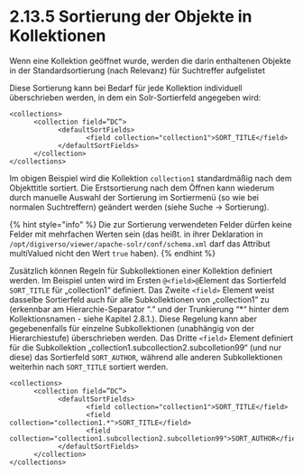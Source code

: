 # 2.13.5 Sortierung der Objekte in Kollektionen

Wenn eine Kollektion geöffnet wurde, werden die darin enthaltenen Objekte in der Standardsortierung \(nach Relevanz\) für Suchtreffer aufgelistet

Diese Sortierung kann bei Bedarf für jede Kollektion individuell überschrieben werden, in dem ein Solr-Sortierfeld angegeben wird:

```markup
<collections>
      <collection field=”DC”>
            <defaultSortFields>
                   <field collection="collection1">SORT_TITLE</field>
            </defaultSortFields>
      </collection>
</collections>
```

Im obigen Beispiel wird die Kollektion `collection1` standardmäßig nach dem Objekttitle sortiert. Die Erstsortierung nach dem Öffnen kann wiederum durch manuelle Auswahl der Sortierung im Sortiermenü \(so wie bei normalen Suchtreffern\) geändert werden \(siehe Suche → Sortierung\).

{% hint style="info" %}
Die zur Sortierung verwendeten Felder dürfen keine Felder mit mehrfachen Werten sein \(das heißt. in ihrer Deklaration in `/opt/digiverso/viewer/apache-solr/conf/schema.xml` darf das Attribut multiValued nicht den Wert `true` haben\).
{% endhint %}

Zusätzlich können Regeln für Subkollektionen einer Kollektion definiert werden. Im Beispiel unten wird im Ersten `@<field>@`Element das Sortierfeld `SORT_TITLE` für „collection1“ definiert. Das Zweite `<field>` Element weist dasselbe Sortierfeld auch für alle Subkollektionen von „collection1“ zu \(erkennbar am Hierarchie-Separator “.“ und der Trunkierung “\*“ hinter dem Kollektionsnamen - siehe Kapitel 2.8.1.\). Diese Regelung kann aber gegebenenfalls für einzelne Subkollektionen \(unabhängig von der Hierarchiestufe\) überschrieben werden. Das Dritte `<field>` Element definiert für die Subkollektion „collection1.subcollection2.subcolletion99“ \(und nur diese\) das Sortierfeld `SORT_AUTHOR`, während alle anderen Subkollektionen weiterhin nach `SORT_TITLE` sortiert werden. 

```markup
<collections>
      <collection field=”DC”>
            <defaultSortFields>
                   <field collection="collection1">SORT_TITLE</field>
                   <field collection="collection1.*">SORT_TITLE</field>
                   <field collection="collection1.subcollection2.subcolletion99">SORT_AUTHOR</field>   
            </defaultSortFields>
      </collection>
</collections>
```

